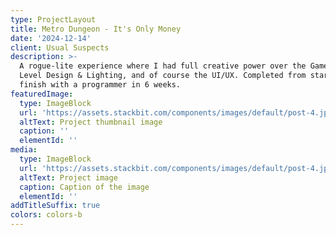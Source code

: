 ```yaml
---
type: ProjectLayout
title: Metro Dungeon - It's Only Money
date: '2024-12-14'
client: Usual Suspects
description: >-
  A rogue-lite experience where I had full creative power over the Game Design,
  Level Design & Lighting, and of course the UI/UX. Completed from start to
  finish with a programmer in 6 weeks.
featuredImage:
  type: ImageBlock
  url: 'https://assets.stackbit.com/components/images/default/post-4.jpeg'
  altText: Project thumbnail image
  caption: ''
  elementId: ''
media:
  type: ImageBlock
  url: 'https://assets.stackbit.com/components/images/default/post-4.jpeg'
  altText: Project image
  caption: Caption of the image
  elementId: ''
addTitleSuffix: true
colors: colors-b
---
```

